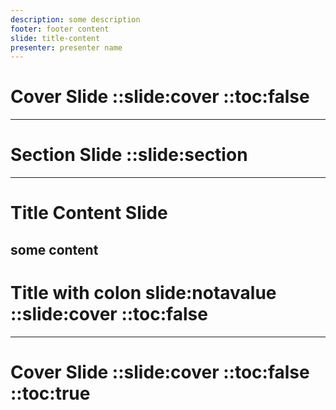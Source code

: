 ```yaml
---
description: some description
footer: footer content
slide: title-content
presenter: presenter name
---
```

# Cover Slide ::slide:cover ::toc:false
---
# Section Slide ::slide:section
---
# Title Content Slide
some content
---
# Title with colon slide:notavalue ::slide:cover ::toc:false
---
# Cover Slide ::slide:cover ::toc:false ::toc:true
